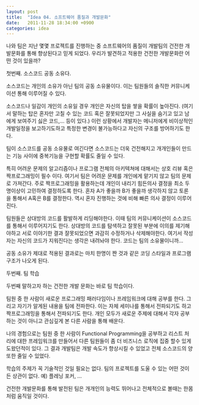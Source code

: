 ```yaml
---
layout: post
title:  "Idea 04. 소프트웨어 품질과 개발문화"
date:   2011-11-28 18:34:00 +0900
categories: idea
---
```


나와 팀은 지난 몇몇 프로젝트를 진행하는 중 소프트웨어의 품질이 개발팀의 건전한 개발문화를 통해 향상된다고 믿게 되었다. 우리가 발견하고 적용한 건전한 개발문화란 어떤 것이 있을까?

첫번째. 소스코드 공동 소유다.

소스코드는 개인의 소유가 아닌 팀의 공동 소유물이다. 이는 팀원들의 솔직한 커뮤니케이션 통해 이루어질 수 있다.

소스코드나 일감이 개인의 소유일 경우 개인은 자신의 탑을 쌓을 확률이 높아진다. (여기서 말하는 탑은 혼자만 고칠 수 있는 코드 혹은 잘못되었지만 그 사실을 숨기고 있고 남에게 보여주기 싫은 코드,... 등이 있다.) 이런 상황에서 개발자는 메니저에게 비이상적인 개발일정을 보고하기도하고 특정한 변경이 불가능하다고 자신의 구조를 방어하기도 한다.

팀이 소스코드를 공동 소유물로 여긴다면 소스코드는 더욱 건전해지고 개개인들이 만드는 기능 사이에 중복기능을 구현할 확률도 줄일 수 있다.

특히 어려운 문제의 알고리즘이나 프로그램 전체의 아키텍쳐에 대해서는 상호 리뷰 혹은 짝프로그래밍이 필수 이다. 여기서 팀은 어려운 문제를 개인에게 맡기지 않고 팀의 문제로 가져간다. 주로 짝프로그래밍을 활용하는데 개인이 내리기 힘든의사 결정을 최소 두 명이상이 고민하여 결정하도록 한다. 혼자 A가 좋을까 B가 좋을까 생각하지 않고 토론을 통해서 A혹은 B를 결정한다. 역시 혼자 진행하는 것에 비해 빠른 의사 결정이 이루어진다.

팀원들은 상대방의 코드를 활발하게 리딩해야한다. 이때 팀의 커뮤니케이션이 소스코드를 통해서 이루어지기도 한다. 상대방의 코드를 탐색하고 잘못된 부분에 이의를 제기해야하고 서로 이야기한 결과 잘못되었으면 과감히 수정하거나 삭제해야한다. 여기서 작성자는 자신의 코드가 지워진다는 생각은 내려놔야 한다. 코드는 팀의 소유물이니까...

공동 소유가 제대로 적용된 결과로는 마치 한명이 짠 것과 같은 코딩 스타일과 프로그램 구조가 나오게 된다.

두번째. 팀 학습

두번째 말하고자 하는 건전한 개발 문화는 바로 팀 학습이다.

팀원 중 한 사람이 새로운 프로그래밍 패러다임이나 프레임워크에 대해 공부를 한다. 그리고 자기가 알게된 내용을 팀에 전파한다. 이는 자체 세미나를 통해서 전파되기도 하고 짝프로그래밍을 통해서 전파되기도 한다. 개인 모두가 새로운 주제에 대해서 각자 공부하는 것이 아니고 관심깊게 본 다른 사람을 통해 배운다.

나의 경험으로는 팀원 중 한 사람이 Functional Programming을 공부하고 리스트 처리에 대한 프레임워크를 만들어서 다른 팀원들이 좀 더 비즈니스 로직에 집중 할수 있게 도왔던적이 있다. 그 결과 개발팀은 개발 속도가 향상시킬 수 있었고 전체 소스코드의 양 또한 줄일 수 있었다.

학습의 주제가 꼭 기술적인 것일 필요는 없다. 팀의 프로젝트를 도울 수 있는 어떤 것이든 상관이 없다. 예) 플레닝 포커, ...

건전한 개발문화를 통해 발전된 팀은 개개인의 능력도 뛰어나고 전체적으로 볼때는 한몸처럼 움직일 것이다.
